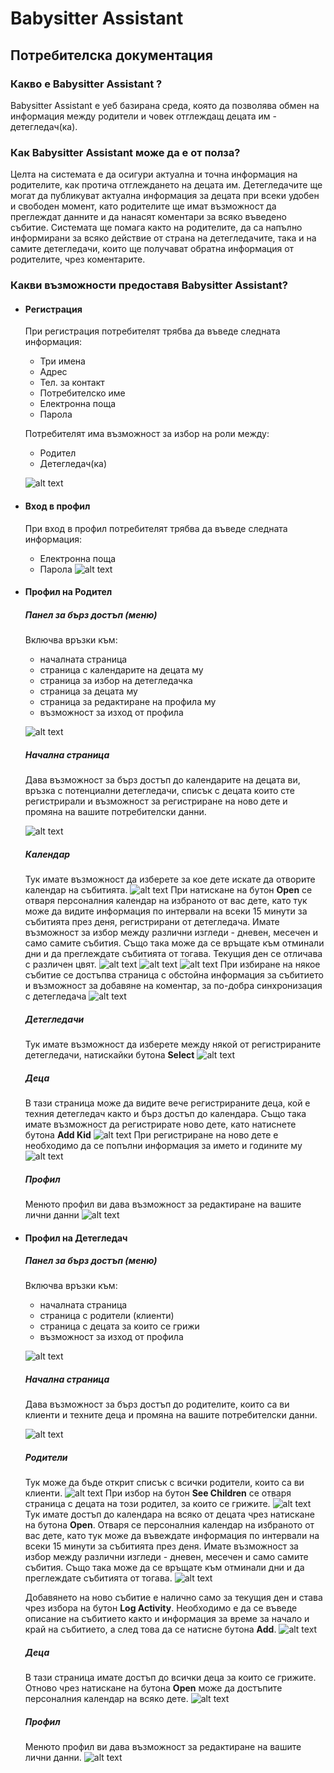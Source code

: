 # Babysitter Assistant

## Потребителска документация

### Какво е Babysitter Assistant ?
Babysitter Assistant е уеб базирана среда, която да позволява обмен на информация между родители и човек отглеждащ децата им - детегледач(ка).

### Как Babysitter Assistant може да е от полза?
Целта на системата е да осигури актуална и точна информация на родителите, как протича отглеждането на децата им. Детегледачите ще могат да публикуват актуална информация за децата при всеки удобен и свободен момент, като родителите ще имат възможност да преглеждат данните и да нанасят коментари за всяко въведено събитие.
Системата ще помага както на родителите, да са напълно информирани за всяко действие от страна на детегледачите, така и на самите детегледачи, които ще получават обратна информация от родителите, чрез коментарите.

### Какви възможности предоставя Babysitter Assistant? 

- #### Регистрация
    При регистрация потребителят трябва да въведе следната информация:
    - Три имена
    - Адрес
    - Тел. за контакт
    - Потребителско име
    - Електронна поща
    - Парола

    Потребителят има възможност за избор на роли между:
    - Родител
    - Детегледач(ка)

    ![alt text](../assets/doc/register_form.jpg)

- #### Вход в профил
    При вход в профил потребителят трябва да въведе следната информация:
    - Електронна поща
    - Парола
    ![alt text](../assets/doc/login_form.jpg)

- #### Профил на Родител 

    ##### Панел за бърз достъп (меню)
    Включва връзки към:
    - началната страница
    - страница с календарите на децата му
    - страница за избор на детегледачка
    - страница за децата му
    - страница за редактиране на профила му
    - възможност за изход от профила

    ![alt text](../assets/doc/parent_menu.jpg)

    ##### Начална страница
    Дава възможност за бърз достъп до календарите на децата ви, връзка с потенциални детегледачи, списък с децата които сте регистрирали и възможност за регистриране на ново дете и промяна на вашите потребителски данни.

    ![alt text](../assets/doc/parent_home.jpg)

    ##### Календар
    Тук имате възможност да изберете за кое дете искате да отворите календар на събитията.
    ![alt text](../assets/doc/parent_calendar_1.jpg)
    При натискане на бутон **Open** се отваря персоналния календар на избраното от вас дете, като тук може да видите информация по интервали на всеки 15 минути за събитията през деня, регистрирани от детегледача. Имате възможност за избор между различни изгледи - дневен, месечен и само самите събития. Също така може да се връщате към отминали дни и да преглеждате събитията от тогава. Текущия ден се отличава с различен цвят.
    ![alt text](../assets/doc/parent_calendar_2.jpg)
    ![alt text](../assets/doc/parent_calendar_3.jpg)
    ![alt text](../assets/doc/parent_calendar_4.jpg)
    При избиране на някое събитие се достъпва страница с обстойна информация за събитието и възможност за добавяне на коментар, за по-добра синхронизация с детегледача 
    ![alt text](../assets/doc/parent_calendar_event.jpg)

    ##### Детегледачи
    Тук имате възможност да изберете между някой от регистрираните детегледачи, натискайки бутона **Select**
    ![alt text](../assets/doc/parent_babysitters.jpg)

    ##### Деца
    В тази страница може да видите вече регистрираните деца, кой е техния детегледач както и бърз достъп до календара. Също така имате възможност да регистрирате ново дете, като натиснете бутона **Add Kid**
    ![alt text](../assets/doc/parent_children.jpg)
    При регистриране на ново дете е необходимо да се попълни информация за името и годините му
    ![alt text](../assets/doc/parent_children_add.jpg)
    
    ##### Профил
    Менюто профил ви дава възможност за редактиране на вашите лични данни
    ![alt text](../assets/doc/parent_profile.jpg)

- #### Профил на Детегледач 

    ##### Панел за бърз достъп (меню)

    Включва връзки към:
    - началната страница
    - страница с родители (клиенти)
    - страница с децата за които се грижи
    - възможност за изход от профила
    
    ![alt text](../assets/doc/babysitter_menu.jpg)

    ##### Начална страница
    Дава възможност за бърз достъп до родителите, които са ви клиенти и техните деца и промяна на вашите потребителски данни.

    ![alt text](../assets/doc/babysitter_home.jpg)

    ##### Родители
    Тук може да бъде открит списък с всички родители, които са ви клиенти.
    ![alt text](../assets/doc/babysitter_parents.jpg)
    При избор на бутон **See Children** се отваря страница с децата на този родител, за които се грижите.
    ![alt text](../assets/doc/babysitter_parents_children.jpg)
    Тук имате достъп до календара на всяко от децата чрез натискане на бутона **Оpen**. Отваря се персоналния календар на избраното от вас дете, като тук може да въвеждате информация по интервали на всеки 15 минути за събитията през деня. Имате възможност за избор между различни изгледи - дневен, месечен и само самите събития. Също така може да се връщате към отминали дни и да преглеждате събитията от тогава. 
    ![alt text](../assets/doc/babysitter_calendar.jpg)

    Добавянето на ново събитие е налично само за текущия ден и става чрез избора на бутон **Log Activity**. Необходимо е да се въведе описание на събитието както и информация за време за начало и край на събитието, а след това да се натисне бутона **Add**. 
    ![alt text](../assets/doc/babysitter_log_activity.jpg)

    ##### Деца
    В тази страница имате достъп до всички деца за които се грижите. Отново чрез натискане на бутона **Оpen** може да достъпите персоналния календар на всяко дете.
    ![alt text](../assets/doc/babysitter_children.jpg)

    ##### Профил
    Менюто профил ви дава възможност за редактиране на вашите лични данни.
    ![alt text](../assets/doc/babysitter_profile.jpg)
